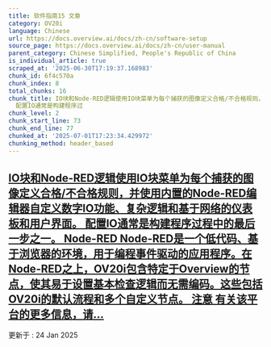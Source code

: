 ```yaml
---
title: 软件指南15 文章
category: OV20i
language: Chinese
url: https://docs.overview.ai/docs/zh-cn/software-setup
source_page: https://docs.overview.ai/docs/zh-cn/user-manual
parent_category: Chinese Simplified, People's Republic of China
is_individual_article: true
scraped_at: '2025-06-30T17:19:37.168983'
chunk_id: 6f4c570a
chunk_index: 8
total_chunks: 16
chunk_title: IO块和Node-RED逻辑使用IO块菜单为每个捕获的图像定义合格/不合格规则，并使用内置的Node-RED编辑器自定义数字IO功能、复杂逻辑和基于网络的仪表板和用户界面。
  配置IO通常是构建程序过
chunk_level: 2
chunk_start_line: 73
chunk_end_line: 77
chunked_at: '2025-07-01T17:23:34.429972'
chunking_method: header_based
---
```


## [IO块和Node-RED逻辑使用IO块菜单为每个捕获的图像定义合格/不合格规则，并使用内置的Node-RED编辑器自定义数字IO功能、复杂逻辑和基于网络的仪表板和用户界面。 配置IO通常是构建程序过程中的最后一步之一。 Node-RED Node-RED是一个低代码、基于浏览器的环境，用于编程事件驱动的应用程序。在Node-RED之上，OV20i包含特定于Overview的节点，使其易于设置基本检查逻辑而无需编码。这些包括OV20i的默认流程和多个自定义节点。 注意 有关该平台的更多信息，请...](/docs/zh-cn/io-and-node-red-logic)

更新于 : 24 Jan 2025
